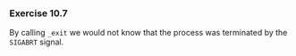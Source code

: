### Exercise 10.7

By calling `_exit` we would not know that the process was terminated by the `SIGABRT` signal.
